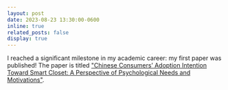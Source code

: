 ```yaml
---
layout: post
date: 2023-08-23 13:30:00-0600
inline: true
related_posts: false
display: true
---
```


I reached a significant milestone in my academic career: my first paper was published! The paper is titled ["Chinese Consumers’ Adoption Intention Toward Smart Closet: A Perspective of Psychological Needs and Motivations"](https://doi.org/10.1080/17543266.2023.2249932).